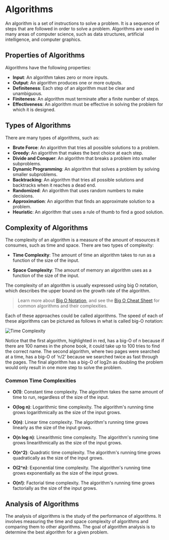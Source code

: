 # Algorithms

An algorithm is a set of instructions to solve a problem. It is a sequence of steps that are followed in order to solve a problem. Algorithms are used in many areas of computer science, such as data structures, artificial intelligence, and computer graphics.

## Properties of Algorithms

Algorithms have the following properties:

- **Input**: An algorithm takes zero or more inputs.
- **Output**: An algorithm produces one or more outputs.
- **Definiteness**: Each step of an algorithm must be clear and unambiguous.
- **Finiteness**: An algorithm must terminate after a finite number of steps.
- **Effectiveness**: An algorithm must be effective in solving the problem for which it is designed.

## Types of Algorithms

There are many types of algorithms, such as:

- **Brute Force**: An algorithm that tries all possible solutions to a problem.
- **Greedy**: An algorithm that makes the best choice at each step.
- **Divide and Conquer**: An algorithm that breaks a problem into smaller subproblems.
- **Dynamic Programming**: An algorithm that solves a problem by solving smaller subproblems.
- **Backtracking**: An algorithm that tries all possible solutions and backtracks when it reaches a dead end.
- **Randomized**: An algorithm that uses random numbers to make decisions.
- **Approximation**: An algorithm that finds an approximate solution to a problem.
- **Heuristic**: An algorithm that uses a rule of thumb to find a good solution.

## Complexity of Algorithms

The complexity of an algorithm is a measure of the amount of resources it consumes, such as time and space. There are two types of complexity:

- **Time Complexity**: The amount of time an algorithm takes to run as a function of the size of the input.

- **Space Complexity**: The amount of memory an algorithm uses as a function of the size of the input.

The complexity of an algorithm is usually expressed using big O notation, which describes the upper bound on the growth rate of the algorithm.

> Learn more about [Big O Notation](https://en.wikipedia.org/wiki/Big_O_notation), and see the [Big O Cheat Sheet](https://www.bigocheatsheet.com/) for common algorithms and their complexities.

Each of these approaches could be called algorithms. The speed of each of these algorithms can be pictured as follows in what is called big-O notation: 

![Time Complexity](https://cs50.harvard.edu/x/2024/notes/0/cs50Week0Slide141.png)

Notice that the first algorithm, highlighted in red, has a big-O of n because if there are 100 names in the phone book, it could take up to 100 tries to find the correct name. The second algorithm, where two pages were searched at a time, has a big-O of ‘n/2’ because we searched twice as fast through the pages. The final algorithm has a big-O of log2n as doubling the problem would only result in one more step to solve the problem.

### Common Time Complexities

- **O(1)**: Constant time complexity. The algorithm takes the same amount of time to run, regardless of the size of the input.

- **O(log n)**: Logarithmic time complexity. The algorithm's running time grows logarithmically as the size of the input grows.

- **O(n)**: Linear time complexity. The algorithm's running time grows linearly as the size of the input grows.

- **O(n log n)**: Linearithmic time complexity. The algorithm's running time grows linearithmically as the size of the input grows.

- **O(n^2)**: Quadratic time complexity. The algorithm's running time grows quadratically as the size of the input grows.

- **O(2^n)**: Exponential time complexity. The algorithm's running time grows exponentially as the size of the input grows.

- **O(n!)**: Factorial time complexity. The algorithm's running time grows factorially as the size of the input grows.

## Analysis of Algorithms

The analysis of algorithms is the study of the performance of algorithms. It involves measuring the time and space complexity of algorithms and comparing them to other algorithms. The goal of algorithm analysis is to determine the best algorithm for a given problem.
